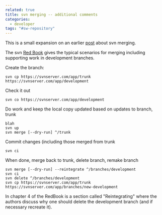 ```yaml
---
related: true
title: svn merging -- additional comments
categories:
  - developer
tags: "#sw-repository"
---
```

This is a small expansion on an earlier [post][1] about svn merging.

The svn [Red Book][2] gives the typical scenarios for merging including
supporting work in development branches.

Create the branch:

    svn cp https://svnserver.com/app/trunk https://svnserver.com/app/development

Check it out

    svn co https://svnserver.com/app/development

Do work and keep the local copy updated based on updates to branch, trunk

    blah
    svn up
    svn merge [--dry-run] ^/trunk

Commit changes (including those merged from trunk

    svn ci

When done, merge back to trunk, delete branch, remake branch

    svn merge [--dry-run] --reintegrate ^/branches/development
    svn ci
    svn delete ^/branches/development
    svn cp https://svnserver.com/app/trunk https://svnserver.com/app/branches/new-development

In chapter 4 of the RedBook is a section called "Reintegrating" where the
authors discuss why one should delete the development branch (and if necessary
recreate it).

[1]: /2009/09/27/merging-with-svn-16.html
[2]: http://svnbook.red-bean.com/nightly/en/svn-book.pdf


